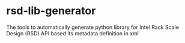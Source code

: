 # rsd-lib-generator
The tools to automatically generate python library for Intel Rack Scale Design (RSD) API based its metadata definition in xml  
